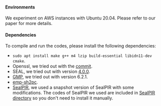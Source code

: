 #### Environments

We experiment on AWS instances with Ubuntu 20.04. Please refer to our paper for
more details.

#### Dependencies
To compile and run the codes, please install the following dependencies:
+ `sudo apt install make g++ m4 lzip build-essential libidn11-dev cmake`.
+ Openssl, we tried out with the
  [commit](https://github.com/openssl/openssl/tree/c87a7f31a3db97376d764583ad5ee4a76db2cbef).
+ SEAL, we tried out with version [4.0.0](https://github.com/microsoft/SEAL/tree/4.0.0).
+ [GMP](https://gmplib.org), we tried out with version 6.2.1.
+ [emp-sh2pc](https://github.com/emp-toolkit/emp-sh2pc).
+ [SealPIR](https://github.com/microsoft/SealPIR), we used a snapshot version of
  SealPIR with some modifications. The codes of SealPIR we used are included in
  [SealPIR directory](./SealPIR/) so you don't need to install it manually.